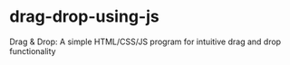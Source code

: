 # drag-drop-using-js
Drag &amp; Drop: A simple HTML/CSS/JS program for intuitive drag and drop functionality
